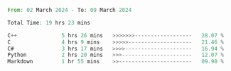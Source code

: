 <!--<div align=center><img src="https://leetcard.jacoblin.cool/CalvinWan0101"></div>-->

<!--START_SECTION:waka-->

```rust
From: 02 March 2024 - To: 09 March 2024

Total Time: 19 hrs 23 mins

C++              5 hrs 26 mins   >>>>>>>------------------   28.07 %
C                4 hrs 9 mins    >>>>>--------------------   21.46 %
C#               3 hrs 17 mins   >>>>---------------------   16.94 %
Python           2 hrs 20 mins   >>>----------------------   12.07 %
Markdown         1 hr 55 mins    >>-----------------------   09.90 %
```

<!--END_SECTION:waka-->
